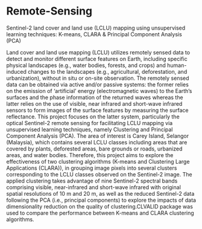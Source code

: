 # Remote-Sensing
Sentinel-2 land cover and land use (LCLU) mapping using unsupervised learning techniques: K-means, CLARA &amp; Principal Component Analysis (PCA)

Land cover and land use mapping (LCLU) utilizes remotely sensed data to detect and monitor different surface features on Earth, including specific physical landscapes (e.g., water bodies, forests, and crops) and human-induced changes to the landscapes (e.g., agricultural, deforestation, and urbanization), without in situ or on-site observation. The remotely sensed data can be obtained via active and/or passive systems: the former relies on the emission of ‘artificial’ energy (electromagnetic waves) to the Earth’s surfaces and the phase information of the returned waves whereas the latter relies on the use of visible, near infrared and short-wave infrared sensors to form images of the surface features by measuring the surface reflectance. This project focuses on the latter system, particularly the optical Sentinel-2 remote sensing for facilitating LCLU mapping via unsupervised learning techniques, namely Clustering and Principal Component Analysis (PCA). The area of interest is Carey Island, Selangor (Malaysia), which contains several LCLU classes including areas that are covered by plants, deforested areas, bare grounds or roads, urbanized areas, and water bodies. Therefore, this project aims to explore the effectiveness of two clustering algorithms (K-means and Clustering Large Applications (CLARA)), in grouping image pixels into several clusters corresponding to the LCLU classes observed on the Sentinel-2 image. The applied clustering takes advantage of nine Sentinel-2 spectral bands comprising visible, near-infrared and short-wave infrared with original spatial resolutions of 10 m and 20 m, as well as the reduced Sentinel-2 data following the PCA (i.e., principal components) to explore the impacts of data dimensionality reduction on the quality of clustering.CLVALID package was used to compare the performance between K-means and CLARA clustering algorithms.
